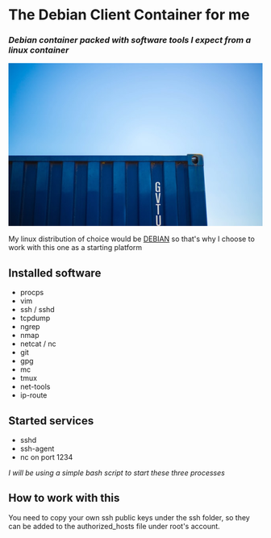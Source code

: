 # The Debian Client Container for me

### *Debian container packed with software tools I expect from a linux container*

![LOGO OF A CONTAINER](./logo.jpg)

My linux distribution of choice would be [DEBIAN](https://www.debian.org)
so that's why I choose to work with this one as a starting platform

## Installed software

* procps
* vim
* ssh / sshd
* tcpdump
* ngrep
* nmap
* netcat / nc
* git
* gpg
* mc
* tmux
* net-tools
* ip-route

## Started services

* sshd
* ssh-agent
* nc on port 1234

*I will be using a simple bash script to start these three processes*

## How to work with this

You need to copy your own ssh public keys under the ssh folder, so they can be added to 
the authorized_hosts file under root's account.

